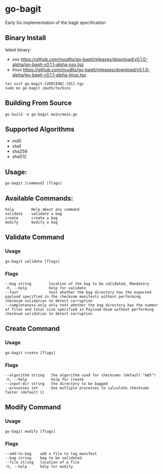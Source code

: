 # go-bagit
Early Go implementation of the bagit specification

## Binary Install
latest binary:
* osx https://github.com/nyudlts/go-bagit/releases/download/v0.1.0-alpha/go-bagit-v0.1.1-alpha-osx.tgz
* linux https://github.com/nyudlts/go-bagit/releases/download/v0.1.0-alpha/go-bagit-v0.1.1-alpha-linux.tgz 

`tar xvzf go-bagit-[VERSION]-[OS].tgz`</br> 
`sudo mv go-bagit /path/to/bins`

## Building From Source
`go build -o go-bagit main/main.go`

## Supported Algorithms
* md5
* sha1
* sha256
* sha512

## Usage:
`go-bagit [command] [flags]`

## Available Commands:
    help        Help about any command
    validate    validate a bag
    create      create a bag
    modify      modify a bag

## Validate Command

### Usage
`go-bagit validate [flags]`

### Flags
    --bag string        location of the bag to be validated, Mandatory
    -h, --help          help for validate
    --fast              test whether the bag directory has the expected payload specified in the checksum manifests without performing checksum validation to detect corruption
    --completeness-only only test whether the bag directory has the number of files and total size specified in Payload-Oxum without performing checksum validation to detect corruption

## Create Command

### Usage
`go-bagit create [flags]`

### Flags

    --algorithm string   the algorithm used for checksums (default "md5")
    -h, --help           help for create
    --input-dir string   the directory to be bagged
    --processes int      Use multiple processes to calculate checksums faster (default 1)

## Modify Command

### Usage
`go-bagit modify [flags]`

### Flags
    --add-to-bag    add a file to tag manifest
    --bag string    bag to be validated
    --file string   location of a file
    -h, --help      help for modify
    

